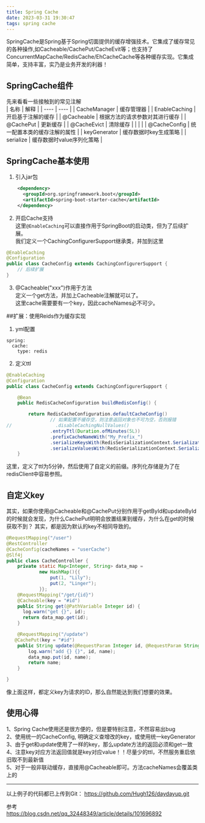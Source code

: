 ```yaml
---
title: Spring Cache
date: 2023-03-31 19:30:47
tags: spring cache
---
```

SpringCache是Spring基于Spring切面提供的缓存增强技术。它集成了缓存常见的各种操作,如Cacheable/CachePut/CacheEvit等；也支持了ConcurrentMapCache/RedisCache/EhCacheCache等各种缓存实现。它集成简单，支持丰富，实乃是业务开发的利器！  

<!--more-->

## SpringCache组件
先来看看一些接触到的常见注解  
|  名称   | 解释  |
|  ----  | ----  |
| CacheManager  | 缓存管理器 |
| EnableCaching  | 开启基于注解的缓存 |
| @Cacheable  | 根据方法的请求参数对其进行缓存 |
| @CachePut  | 更新缓存 |
| @CacheEvict  | 清除缓存 |
|   |  |
| @CacheConfig  | 统一配置本类的缓存注解的属性 |
| keyGenerator  | 缓存数据时key生成策略 |
| serialize  | 缓存数据时value序列化策略 |

## SpringCache基本使用
1. 引入jar包
``` xml
    <dependency>
      <groupId>org.springframework.boot</groupId>
      <artifactId>spring-boot-starter-cache</artifactId>
    </dependency>
```

2. 开启Cache支持  
这里`@EnableCaching`可以直接作用于SpringBoot的启动类，但为了后续扩展。  
我们定义一个CachingConfigurerSupport继承类，并加到这里
``` java
@EnableCaching
@Configuration
public class CacheConfig extends CachingConfigurerSupport {
    // 后续扩展
}
```

3. @Cacheable("xxx")作用于方法  
定义一个get方法，并加上Cacheable注解就可以了。  
这里cache需要要有一个key，因此cacheNames必不可少。  


##扩展：使用Reids作为缓存实现 
1. yml配置  
```
spring:
  cache:
    type: redis
```
2. 定义ttl  
``` java
@EnableCaching
@Configuration
public class CacheConfig extends CachingConfigurerSupport {

    @Bean
    public RedisCacheConfiguration buildRedisConfig() {

        return RedisCacheConfiguration.defaultCacheConfig()
                // 如果配置不缓存空，则注意返回对象也不可为空，否则报错
//                .disableCachingNullValues()
                .entryTtl(Duration.ofMinutes(5L))
                .prefixCacheNameWith("My_Prefix_")
                .serializeKeysWith(RedisSerializationContext.SerializationPair.fromSerializer(new StringRedisSerializer()))
                .serializeValuesWith(RedisSerializationContext.SerializationPair.fromSerializer(new GenericJackson2JsonRedisSerializer()));
    }
```
这里，定义了ttl为5分钟，然后使用了自定义的前缀。序列化存储是为了在redisClient中容易参照。  

## 自定义key
其实，如果你使用@Cacheable和@CachePut分别作用于getById和updateById的时候就会发现，为什么CachePut明明会放置结果到缓存，为什么在get的时候获取不到？ 其实，都是因为默认的key不相同导致的。 
``` java
@RequestMapping("/user")
@RestController
@CacheConfig(cacheNames = "userCache")
@Slf4j
public class CacheController {
    private static Map<Integer, String> data_map =
            new HashMap(){{
                put(1, "Lily");
                put(2, "Linger");
            }};
    @RequestMapping("/get/{id}")
    @Cacheable(key = "#id")
    public String get(@PathVariable Integer id) {
      log.warn("get {}", id);
      return data_map.get(id);
    }      

    @RequestMapping("/update")
   @CachePut(key = "#id")
    public String update(@RequestParam Integer id, @RequestParam String name) {
        log.warn("add {} {}", id, name);
        data_map.put(id, name);
        return name;
    }      

}    
```
像上面这样，都定义key为请求的ID，那么自然能达到我们想要的效果。  

## 使用心得
  
1、Spring Cache使用还是很方便的，但是要特别注意，不然容易出bug  
2、使用统一的CacheConfig, 明确定义查增改的key，或使用统一keyGenerator  
3、由于get和update使用了一样的key，那么update方法的返回必须和get一致  
4、注意key对应方法返回值就是key对应value！！尽量少的ttl，不然服务重启依旧取不到最新值  
5、对于一般非联动缓存，直接用@Cacheable即可。方法cacheNames会覆盖类上的  

---
以上例子的代码都已上传到Git： 
https://github.com/Hugh126/daydayup.git  

参考  
https://blog.csdn.net/qq_32448349/article/details/101696892  




